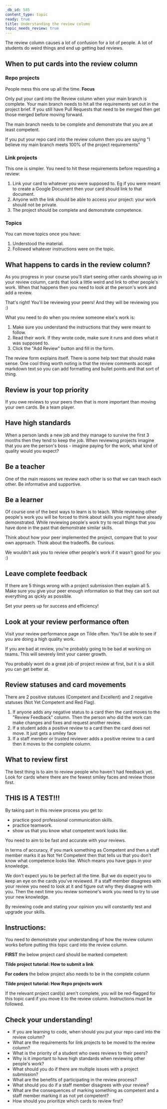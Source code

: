 ```yaml
---
_db_id: 585
content_type: topic
ready: true
title: Understanding the review column
topic_needs_review: true
---
```


The review column causes a lot of confusion for a lot of people. A lot of students do weird things and end up getting bad reviews.

## When to put cards into the review column

### Repo projects

People mess this one up all the time. **Focus**

Only put your card into the Review column when your main branch is complete. Your main branch needs to hit all the requirements set out in the project brief. If you still have Pull Requests that need to be merged then get those merged before moving forward.

The main branch needs to be complete and demonstrate that you are at least competent.

If you put your repo card into the review column then you are saying "I believe my main branch meets 100% of the project requirements"

### Link projects

This one is simpler. You need to hit these requirements before requesting a review:

1. Link your card to whatever you were supposed to. Eg if you were meant to create a Google Document then your card should link to that document.
2. Anyone with the link should be able to access your project: your work should not be private.
3. The project should be complete and demonstrate competence.

### Topics

You can move topics once you have:

1. Understood the material.
2. Followed whatever instructions were on the topic.

## What happens to cards in the review column?

As you progress in your course you'll start seeing other cards showing up in your review column, cards that look a little weird and link to other people's work. When that happens then you need to look at the person's work and add a review.

That's right! You'll be reviewing your peers! And they will be reviewing you :)

What you need to do when you review someone else's work is:

1. Make sure you understand the instructions that they were meant to follow.
2. Read their work. If they wrote code, make sure it runs and does what it was supposed to.
3. Click the "Add Review" button and fill in the form.

The review form explains itself. There is some help text that should make sense.
One cool thing worth noting is that the review comments accept markdown text so you can add formatting and bullet points and that sort of thing.

## Review is your top priority

If you owe reviews to your peers then that is more important than moving your own cards. Be a team player.

## Have high standards

When a person lands a new job and they manage to survive the first 3 months then they tend to keep the job.  When reviewing projects imagine that you are the person's boss - imagine paying for the work, what kind of quality would you expect? 

## Be a teacher

One of the main reasons we review each other is so that we can teach each other. Be informative and supportive. 

## Be a learner

Of course one of the best ways to learn is to teach. While reviewing other people's work you will be forced to think about skills you might have already demonstrated. While reviewing people's work try to recall things that you have done in the past that demonstrate similar skills. 

Think about how your peer implemented the project, compare that to your own approach. Think about the tradeoffs. Be curious. 

We wouldn't ask you to review other people's work if it wasn't good for you :) 

## Leave complete feedback

If there are 5 things wrong with a project submission then explain all 5. Make sure you give your peer enough information so that they can sort out everything as qickly as possible.

Set your peers up for success and efficiency!

## Look at your review performance often

Visit your review performance page on Tilde often. You'll be able to see if you are doing a high quality work.

If you are bad at review, you're probably going to be bad at working on teams. This will severely limit your career growth. 

You probably wont do a great job of project review at first, but it is a skill you can get better at.

## Review statuses and card movements

There are 2 positive statuses (Competent and Excellent) and 2 negative statuses (Not Yet Competent and Red Flag).

1. If anyone adds any negative status to a card then the card moves to the "Review Feedback" column. Then the person who did the work can make changes and fixes and request another review.
2. If a student adds a positive review to a card then the card does not move. It just gets a smiley face
3. If a staff member or trusted reviewer adds a positive review to a card then it moves to the complete column.

## What to review first

The best thing is to aim to review people who haven't had feedback yet. Look for cards where there are the fewest smiley faces and review those first.

## THIS IS A TEST!!!

By taking part in this review process you get to:

- practice good professional communication skills.
- practice teamwork.
- show us that you know what competent work looks like.

You need to aim to be fast and accurate with your reviews.

In terms of accuracy, if you mark something as Competent and then a staff member marks it as Not Yet Competent then that tells us that you don't know what competence looks like. Which means you have gaps in your knowledge.

We don't expect you to be perfect all the time. But we do expect you to keep an eye on the cards you've reviewed. If a staff member disagrees with your review you need to look at it and figure out why they disagree with you. Then the next time you review someone's work you need to try to use your new knowledge.

By reviewing code and stating your opinion you will constantly test and upgrade your skills.

## Instructions:

 You need to demonstrate your understanding of how the review column works before putting this topic card into the review column.
 
**FIRST** the below project card should be marked competent:

**Tilde project tutorial: How to submit a link**

**For coders** the below project also needs to be in the complete column

**Tilde project tutorial: How Repo projects work** 

If the relevant project card(s) aren't complete, you will be red-flagged for this topic card if you move it to the review column. Instructions must be followed.

## Check your understanding!

- If you are learning to code, when should you put your repo card into the review column?
- What are the requirements for link projects to be moved to the review column?
- What is the priority of a student who owes reviews to their peers?
- Why is it important to have high standards when reviewing other people's work?
- What should you do if there are multiple issues with a project submission?
- What are the benefits of participating in the review process?
- What should you do if a staff member disagrees with your review?
- What are the consequences of marking something as competent and a staff member marking it as not yet competent?
- How should you prioritize which cards to review first?